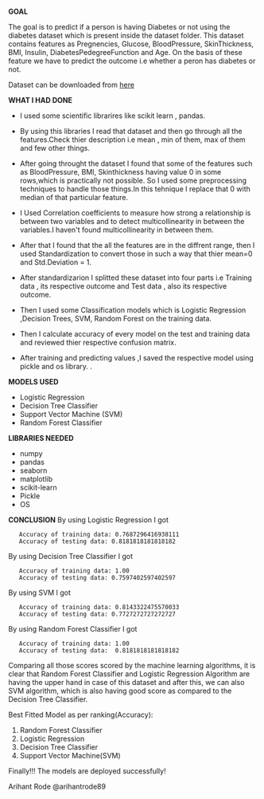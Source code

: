 **GOAL**

The goal is to predict if a person is having Diabetes or not using the diabetes dataset which is present inside the dataset folder. This dataset contains features as Pregnencies, Glucose, BloodPressure, SkinThickness, BMI, Insulin, DiabetesPedegreeFunction and Age. On the basis of these feature we have to predict the outcome i.e whether a peron has diabetes or not.

Dataset can be downloaded from [here](https://www.kaggle.com/mathchi/diabetes-data-set)

**WHAT I HAD DONE**
- I used some scientific librarires like scikit learn , pandas.

- By using this libraries I read that dataset and then go through all the features.Check thier description i.e mean , min of them, max of them and few other things.
 
- After going throught the dataset I found that some of the features such as BloodPressure, BMI, Skinthickness having value 0 in some rows,which is practically not possible.
  So I used some preprocessing techniques to handle those things.In this tehnique I replace that 0 with median of that particular feature.
  
- I Used Correlation coefficients to measure how strong a relationship is between two variables and to detect multicollinearity in between the variables.I haven't found           multicollinearity in between them.

- After that I found that the all the features are in the diffrent range, then I used Standardization to convert those in such a way that thier mean=0 and Std.Deviation = 1.

- After standardizarion I splitted these dataset into four parts i.e Training data , its respective outcome and Test data , also its respective outcome.

- Then I used some Classification models which is Logistic Regression ,Decision Trees, SVM, Random Forest on the training data.

- Then I calculate accuracy of every model on the test and training data and reviewed thier respective confusion matrix.

- After training and predicting values ,I saved the respective model using pickle and os library.
.

**MODELS USED**
-  Logistic Regression
-  Decision Tree Classifier 
-  Support Vector Machine (SVM)
-  Random Forest Classifier

**LIBRARIES NEEDED**
- numpy
- pandas
- seaborn
- matplotlib
- scikit-learn
- Pickle
- OS

**CONCLUSION**
By using Logistic Regression I got 
 ```
    Accuracy of training data: 0.7687296416938111
    Accuracy of testing data: 0.8181818181818182
 ``` 
 
By using Decision Tree Classifier I got 
 ```
    Accuracy of training data: 1.00
    Accuracy of testing data: 0.7597402597402597
 ``` 
By using SVM I got 
 ```
    Accuracy of training data: 0.8143322475570033
    Accuracy of testing data: 0.7727272727272727
 ``` 

By using Random Forest Classifier I got 
 ```
    Accuracy of training data: 1.00
    Accuracy of testing data:  0.8181818181818182
 ``` 
 
 Comparing all those scores scored by the machine learning algorithms, it is clear that Random Forest Classifier and Logistic Regression Algorithm are having the upper hand in case of this dataset and after this, we can also SVM algorithm, which is also having good score as compared to the Decision Tree Classifier.
 
 Best Fitted Model as per ranking(Accuracy):
 
 1. Random Forest Classifier
 2. Logistic Regression
 3. Decision Tree Classifier
 4. Support Vector Machine(SVM)
 
 Finally!!! The models are deployed successfully!
 
 
 
 Arihant Rode @arihantrode89
 
